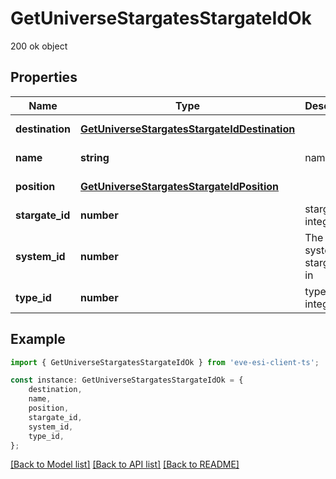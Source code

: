 # GetUniverseStargatesStargateIdOk

200 ok object

## Properties

Name | Type | Description | Notes
------------ | ------------- | ------------- | -------------
**destination** | [**GetUniverseStargatesStargateIdDestination**](GetUniverseStargatesStargateIdDestination.md) |  | [default to undefined]
**name** | **string** | name string | [default to undefined]
**position** | [**GetUniverseStargatesStargateIdPosition**](GetUniverseStargatesStargateIdPosition.md) |  | [default to undefined]
**stargate_id** | **number** | stargate_id integer | [default to undefined]
**system_id** | **number** | The solar system this stargate is in | [default to undefined]
**type_id** | **number** | type_id integer | [default to undefined]

## Example

```typescript
import { GetUniverseStargatesStargateIdOk } from 'eve-esi-client-ts';

const instance: GetUniverseStargatesStargateIdOk = {
    destination,
    name,
    position,
    stargate_id,
    system_id,
    type_id,
};
```

[[Back to Model list]](../README.md#documentation-for-models) [[Back to API list]](../README.md#documentation-for-api-endpoints) [[Back to README]](../README.md)
